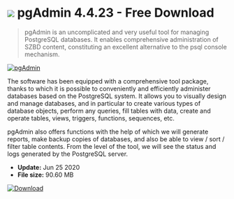 # ![](https://cdn.softexe.net/static/icon/win.gif) pgAdmin 4.4.23 - Free Download

> pgAdmin is an uncomplicated and very useful tool for managing PostgreSQL databases. It enables comprehensive administration of SZBD content, constituting an excellent alternative to the psql console mechanism.

[![pgAdmin](https://gallery.dpcdn.pl/imgc/Tools/32329/g_-_420x350_1.5_-_x20131027144740_0.png)](https://softexe.net/win/development-it/database/pgadmin:hege.html)

The software has been equipped with a comprehensive tool package, thanks to which it is possible to conveniently and efficiently administer databases based on the PostgreSQL system. It allows you to visually design and manage databases, and in particular to create various types of database objects, perform any queries, fill tables with data, create and operate tables, views, triggers, functions, sequences, etc.
 
 pgAdmin also offers functions with the help of which we will generate reports, make backup copies of databases, and also be able to view / sort / filter table contents. From the level of the tool, we will see the status and logs generated by the PostgreSQL server.


- **Update:** Jun 25 2020
- **File size:** 90.60 MB

[![Download](https://cdn.softexe.net/static/img/download.png)](https://softexe.net/win/development-it/database/pgadmin:hege.html)

